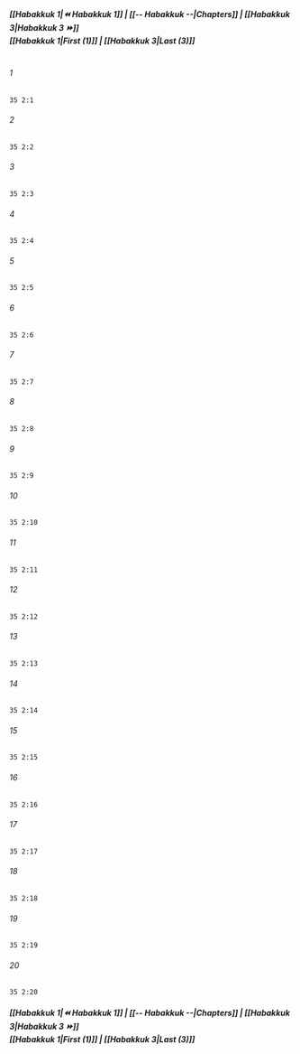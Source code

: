 
##### **[[Habakkuk 1|⏪ Habakkuk 1]] | [[-- Habakkuk --|Chapters]] | [[Habakkuk 3|Habakkuk 3 ⏩]]**<br>**[[Habakkuk 1|First (1)]] | [[Habakkuk 3|Last (3)]]**<br><br>

###### 1
``` verse
35 2:1
```
###### 2
``` verse
35 2:2
```
###### 3
``` verse
35 2:3
```
###### 4
``` verse
35 2:4
```
###### 5
``` verse
35 2:5
```
###### 6
``` verse
35 2:6
```
###### 7
``` verse
35 2:7
```
###### 8
``` verse
35 2:8
```
###### 9
``` verse
35 2:9
```
###### 10
``` verse
35 2:10
```
###### 11
``` verse
35 2:11
```
###### 12
``` verse
35 2:12
```
###### 13
``` verse
35 2:13
```
###### 14
``` verse
35 2:14
```
###### 15
``` verse
35 2:15
```
###### 16
``` verse
35 2:16
```
###### 17
``` verse
35 2:17
```
###### 18
``` verse
35 2:18
```
###### 19
``` verse
35 2:19
```
###### 20
``` verse
35 2:20
```

##### **[[Habakkuk 1|⏪ Habakkuk 1]] | [[-- Habakkuk --|Chapters]] | [[Habakkuk 3|Habakkuk 3 ⏩]]**<br>**[[Habakkuk 1|First (1)]] | [[Habakkuk 3|Last (3)]]**
